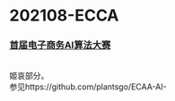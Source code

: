 # 202108-ECCA
### [首届电子商务AI算法大赛](https://www.automl.ai/competitions/19)
<br/>
姬哀部分。<br/>
参见https://github.com/plantsgo/ECAA-AI-
<br/><br/>
